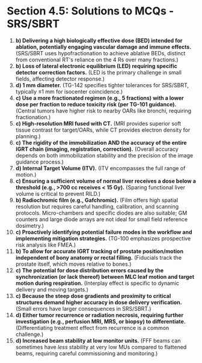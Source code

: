 # Section 4.5: Solutions to MCQs - SRS/SBRT

1.  **b) Delivering a high biologically effective dose (BED) intended for ablation, potentially engaging vascular damage and immune effects.** (SRS/SBRT uses hypofractionation to achieve ablative BEDs, distinct from conventional RT's reliance on the 4 Rs over many fractions.)
2.  **b) Loss of lateral electronic equilibrium (LED) requiring specific detector correction factors.** (LED is the primary challenge in small fields, affecting detector response.)
3.  **d) 1 mm diameter.** (TG-142 specifies tighter tolerances for SRS/SBRT, typically ≤1 mm for isocenter coincidence.)
4.  **c) Use a more fractionated regimen (e.g., 5 fractions) with a lower dose per fraction to reduce toxicity risk (per TG-101 guidance).** (Central tumors have higher risk to nearby OARs like bronchi, requiring fractionation.)
5.  **c) High-resolution MRI fused with CT.** (MRI provides superior soft tissue contrast for target/OARs, while CT provides electron density for planning.)
6.  **c) The rigidity of the immobilization AND the accuracy of the entire IGRT chain (imaging, registration, correction).** (Overall accuracy depends on both immobilization stability and the precision of the image guidance process.)
7.  **d) Internal Target Volume (ITV).** (ITV encompasses the full range of motion.)
8.  **c) Ensuring a sufficient volume of normal liver receives a dose below a threshold (e.g., >700 cc receives < 15 Gy).** (Sparing functional liver volume is critical to prevent RILD.)
9.  **b) Radiochromic film (e.g., Gafchromic).** (Film offers high spatial resolution but requires careful handling, calibration, and scanning protocols. Micro-chambers and specific diodes are also suitable; GM counters and large diode arrays are not ideal for small field reference dosimetry.)
10. **c) Proactively identifying potential failure modes in the workflow and implementing mitigation strategies.** (TG-100 emphasizes prospective risk analysis like FMEA.)
11. **b) To allow for accurate IGRT tracking of prostate position/motion independent of bony anatomy or rectal filling.** (Fiducials track the prostate itself, which moves relative to bones.)
12. **c) The potential for dose distribution errors caused by the synchronization (or lack thereof) between MLC leaf motion and target motion during respiration.** (Interplay effect is specific to dynamic delivery and moving targets.)
13. **c) Because the steep dose gradients and proximity to critical structures demand higher accuracy in dose delivery verification.** (Small errors have larger consequences in SRS/SBRT.)
14. **d) Either tumor recurrence or radiation necrosis, requiring further investigation (e.g., perfusion MRI, MRS, or biopsy) to differentiate.** (Differentiating treatment effect from recurrence is a common challenge.)
15. **d) Increased beam stability at low monitor units.** (FFF beams can sometimes have *less* stability at very low MUs compared to flattened beams, requiring careful commissioning and monitoring.)


